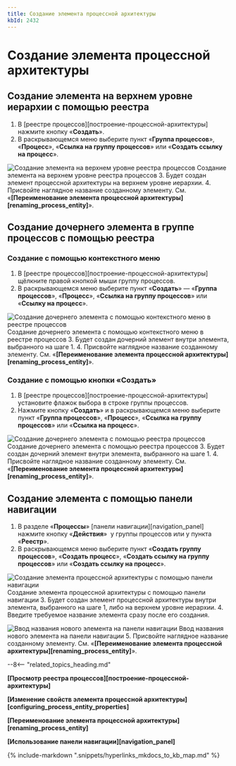 ```yaml
---
title: Создание элемента процессной архитектуры
kbId: 2432
---
```


# Создание элемента процессной архитектуры

## Создание элемента на верхнем уровне иерархии с помощью реестра

1. В [реестре процессов][построение-процессной-архитектуры] нажмите кнопку «**Создать**».
2. В раскрывающемся меню выберите пункт «**Группа процессов**», «**Процесс**», «**Ссылка на группу процессов**» или «**Создать ссылку на процесс**».

![Создание элемента на верхнем уровне реестра процессов](https://kb.comindware.ru/assets/process_architecture_modeling_create_entity_from_registry.png)
Создание элемента на верхнем уровне реестра процессов
3. Будет создан элемент процессной архитектуры на верхнем уровне иерархии.
4. Присвойте наглядное название созданному элементу. См. «**[Переименование элемента процессной архитектуры][renaming_process_entity]**».

## Создание дочернего элемента в группе процессов с помощью реестра

### Создание с помощью контекстного меню

1. В [реестре процессов][построение-процессной-архитектуры] щёлкните правой кнопкой мыши группу процессов.
2. В раскрывающемся меню выберите пункт «**Создать**» — «**Группа процессов**», «**Процесс**», «**Ссылка на группу процессов**» или «**Ссылку на процесс**».

![Создание дочернего элемента с помощью контекстного меню в реестре процессов](https://kb.comindware.ru/assets/process_architecture_modeling_create_entity_from_context_menu.png)
Создание дочернего элемента с помощью контекстного меню в реестре процессов
3. Будет создан дочерний элемент внутри элемента, выбранного на шаге 1.
4. Присвойте наглядное название созданному элементу. См. «**[Переименование элемента процессной архитектуры][renaming_process_entity]**».

### Создание с помощью кнопки «Создать»

1. В [реестре процессов][построение-процессной-архитектуры] установите флажок выбора в строке группы процессов.
2. Нажмите кнопку «**Создать**» и в раскрывающемся меню выберите пункт «**Группа процессов**», «**Процесс**», «**Ссылка на группу процессов**» или «**Ссылка на процесс**».

![Создание дочернего элемента с помощью реестра процессов](https://kb.comindware.ru/assets/process_architecture_modeling_create_subentity_from_registry.png)
Создание дочернего элемента с помощью реестра процессов
3. Будет создан дочерний элемент внутри элемента, выбранного на шаге 1.
4. Присвойте наглядное название созданному элементу. См. «**[Переименование элемента процессной архитектуры][renaming_process_entity]**».

## Создание элемента с помощью панели навигации

1. В разделе «**Процессы**» [панели навигации][navigation_panel] нажмите кнопку «**Действия**» *‌* у группы процессов или у пункта «**Реестр**».
2. В раскрывающемся меню выберите пункт «**Создать группу процессов**», «**Создать процесс**», «**Создать ссылку на группу процессов**» или «**Создать ссылку на процесс**».

![Создание элемента процессной архитектуры с помощью панели навигации](https://kb.comindware.ru/assets/process_architecture_modeling_create_entity_from_navigation.png)
Создание элемента процессной архитектуры с помощью панели навигации
3. Будет создан элемент процессной архитектуры внутри элемента, выбранного на шаге 1, либо на верхнем уровне иерархии.
4. Введите требуемое название элемента сразу после его создания.

![Ввод названия нового элемента на панели навигации](https://kb.comindware.ru/assets/process_architecture_modeling_rename_on_creation.png)
Ввод названия нового элемента на панели навигации
5. Присвойте наглядное название созданному элементу. См. «**[Переименование элемента процессной архитектуры][renaming_process_entity]**».

--8<-- "related_topics_heading.md"

**[Просмотр реестра процессов][построение-процессной-архитектуры]**

**[Изменение свойств элемента процессной архитектуры][configuring_process_entity_properties]**

**[Переименование элемента процессной архитектуры][renaming_process_entity]**

**[Использование панели навигации][navigation_panel]**

{% include-markdown ".snippets/hyperlinks_mkdocs_to_kb_map.md" %}
